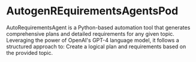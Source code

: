 # AutogenREquirementsAgentsPod
AutoRequirementsAgent is a Python-based automation tool that generates comprehensive plans and detailed requirements for any given topic. Leveraging the power of OpenAI's GPT-4 language model, it follows a structured approach to:  Create a logical plan and requirements based on the provided topic. 
